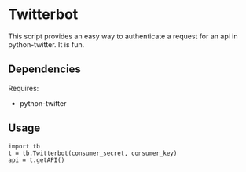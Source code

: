 # Twitterbot #

This script provides an easy way to authenticate a request for an api in python-twitter. It is fun.

## Dependencies ##

Requires: 
* python-twitter

## Usage ##

    import tb
    t = tb.Twitterbot(consumer_secret, consumer_key)
    api = t.getAPI()
